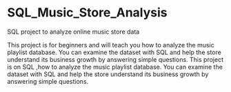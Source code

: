 # SQL_Music_Store_Analysis

SQL project to analyze online music store data

This project is for beginners and will teach you how to analyze the music playlist database. You can examine the dataset with SQL and help the store understand its business growth by answering simple questions.
This project is on SQL ,how to analyze the music playlist database. You can examine the dataset with SQL and help the store understand its business growth by answering simple questions.
